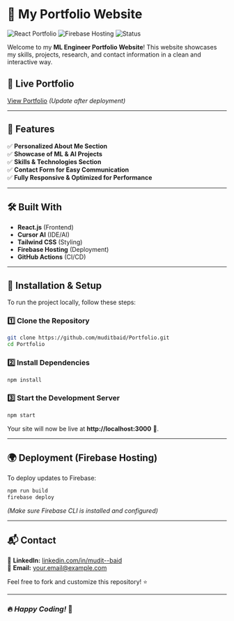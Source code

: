 # 🚀 My Portfolio Website

![React Portfolio](https://img.shields.io/badge/React-18-blue) ![Firebase Hosting](https://img.shields.io/badge/Hosting-Firebase-orange) ![Status](https://img.shields.io/badge/Status-Active-green)

Welcome to my **ML Engineer Portfolio Website**! This website showcases my skills, projects, research, and contact information in a clean and interactive way.

## 🔗 Live Portfolio  
[View Portfolio](https://muditportfolio-7038e.web.app/) _(Update after deployment)_


---

## 📂 Features
✅ **Personalized About Me Section**  
✅ **Showcase of ML & AI Projects**  
✅ **Skills & Technologies Section**  
✅ **Contact Form for Easy Communication**  
✅ **Fully Responsive & Optimized for Performance**  

---

## 🛠️ Built With
- **React.js** (Frontend)
- **Cursor AI** (IDE/AI)
- **Tailwind CSS** (Styling)
- **Firebase Hosting** (Deployment)
- **GitHub Actions** (CI/CD)

---

## 🔧 Installation & Setup
To run the project locally, follow these steps:

### **1️⃣ Clone the Repository**
```sh
git clone https://github.com/muditbaid/Portfolio.git
cd Portfolio
```

### **2️⃣ Install Dependencies**
```sh
npm install
```

### **3️⃣ Start the Development Server**
```sh
npm start
```
Your site will now be live at **http://localhost:3000** 🚀.

---

## 🌍 Deployment (Firebase Hosting)
To deploy updates to Firebase:
```sh
npm run build
firebase deploy
```
_(Make sure Firebase CLI is installed and configured)_

---

## 📬 Contact  
💼 **LinkedIn:** [linkedin.com/in/mudit--baid](https://www.linkedin.com/in/mudit--baid/)  
📧 **Email:** [your.email@example.com](mailto:muditb0712@gmail.com)  

Feel free to fork and customize this repository! ⭐  

---

### 🔥 _Happy Coding!_ 🚀
